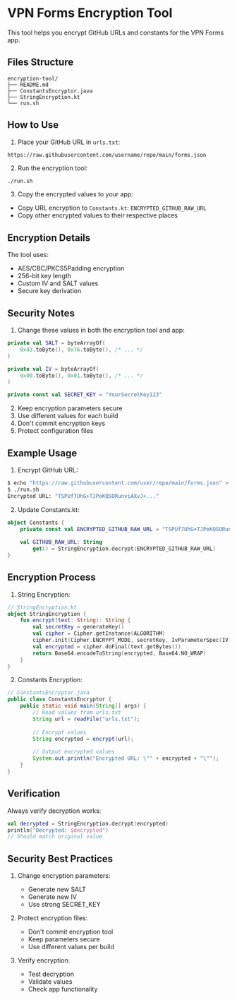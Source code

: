 # VPN Forms Encryption Tool

This tool helps you encrypt GitHub URLs and constants for the VPN Forms app.

## Files Structure

```
encryption-tool/
├── README.md
├── ConstantsEncryptor.java
├── StringEncryption.kt
└── run.sh
```

## How to Use

1. Place your GitHub URL in `urls.txt`:
```
https://raw.githubusercontent.com/username/repo/main/forms.json
```

2. Run the encryption tool:
```bash
./run.sh
```

3. Copy the encrypted values to your app:
- Copy URL encryption to `Constants.kt`: `ENCRYPTED_GITHUB_RAW_URL`
- Copy other encrypted values to their respective places

## Encryption Details

The tool uses:
- AES/CBC/PKCS5Padding encryption
- 256-bit key length
- Custom IV and SALT values
- Secure key derivation

## Security Notes

1. Change these values in both the encryption tool and app:
```kotlin
private val SALT = byteArrayOf(
    0x43.toByte(), 0x76.toByte(), /* ... */
)

private val IV = byteArrayOf(
    0x00.toByte(), 0x01.toByte(), /* ... */
)

private const val SECRET_KEY = "YourSecretKey123"
```

2. Keep encryption parameters secure
3. Use different values for each build
4. Don't commit encryption keys
5. Protect configuration files

## Example Usage

1. Encrypt GitHub URL:
```bash
$ echo "https://raw.githubusercontent.com/user/repo/main/forms.json" > urls.txt
$ ./run.sh
Encrypted URL: "TSPUf7UhG+TJPeKQSORunviAXvJ+..."
```

2. Update Constants.kt:
```kotlin
object Constants {
    private const val ENCRYPTED_GITHUB_RAW_URL = "TSPUf7UhG+TJPeKQSORunviAXvJ+..."
    
    val GITHUB_RAW_URL: String
        get() = StringEncryption.decrypt(ENCRYPTED_GITHUB_RAW_URL)
}
```

## Encryption Process

1. String Encryption:
```kotlin
// StringEncryption.kt
object StringEncryption {
    fun encrypt(text: String): String {
        val secretKey = generateKey()
        val cipher = Cipher.getInstance(ALGORITHM)
        cipher.init(Cipher.ENCRYPT_MODE, secretKey, IvParameterSpec(IV))
        val encrypted = cipher.doFinal(text.getBytes())
        return Base64.encodeToString(encrypted, Base64.NO_WRAP)
    }
}
```

2. Constants Encryption:
```java
// ConstantsEncryptor.java
public class ConstantsEncryptor {
    public static void main(String[] args) {
        // Read values from urls.txt
        String url = readFile("urls.txt");
        
        // Encrypt values
        String encrypted = encrypt(url);
        
        // Output encrypted values
        System.out.println("Encrypted URL: \"" + encrypted + "\"");
    }
}
```

## Verification

Always verify decryption works:
```kotlin
val decrypted = StringEncryption.decrypt(encrypted)
println("Decrypted: $decrypted")
// Should match original value
```

## Security Best Practices

1. Change encryption parameters:
   - Generate new SALT
   - Generate new IV
   - Use strong SECRET_KEY

2. Protect encryption files:
   - Don't commit encryption tool
   - Keep parameters secure
   - Use different values per build

3. Verify encryption:
   - Test decryption
   - Validate values
   - Check app functionality
